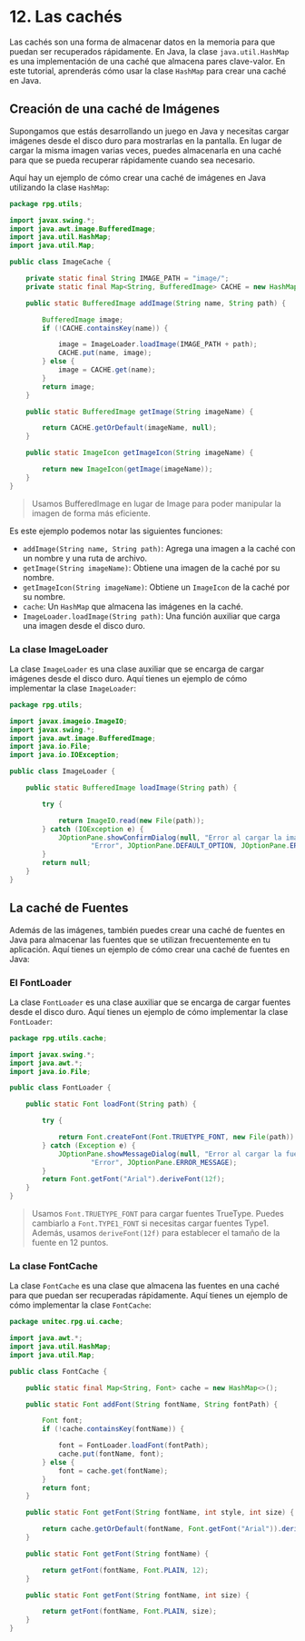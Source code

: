 # 12. Las cachés

Las cachés son una forma de almacenar datos en la memoria para que puedan ser recuperados rápidamente. En Java, la clase
`java.util.HashMap` es una implementación de una caché que almacena pares clave-valor. En este tutorial, aprenderás cómo
usar la clase `HashMap` para crear una caché en Java.

## Creación de una caché de Imágenes

Supongamos que estás desarrollando un juego en Java y necesitas cargar imágenes desde el disco duro para mostrarlas en
la pantalla. En lugar de cargar la misma imagen varias veces, puedes almacenarla en una caché para que se pueda
recuperar rápidamente cuando sea necesario.

Aquí hay un ejemplo de cómo crear una caché de imágenes en Java utilizando la clase `HashMap`:

```java
package rpg.utils;

import javax.swing.*;
import java.awt.image.BufferedImage;
import java.util.HashMap;
import java.util.Map;

public class ImageCache {

    private static final String IMAGE_PATH = "image/";
    private static final Map<String, BufferedImage> CACHE = new HashMap<>();

    public static BufferedImage addImage(String name, String path) {

        BufferedImage image;
        if (!CACHE.containsKey(name)) {

            image = ImageLoader.loadImage(IMAGE_PATH + path);
            CACHE.put(name, image);
        } else {
            image = CACHE.get(name);
        }
        return image;
    }

    public static BufferedImage getImage(String imageName) {

        return CACHE.getOrDefault(imageName, null);
    }

    public static ImageIcon getImageIcon(String imageName) {

        return new ImageIcon(getImage(imageName));
    }
}
```

> Usamos BufferedImage en lugar de Image para poder manipular la imagen de forma más eficiente.

Es este ejemplo podemos notar las siguientes funciones:

- `addImage(String name, String path)`: Agrega una imagen a la caché con un nombre y una ruta de archivo.
- `getImage(String imageName)`: Obtiene una imagen de la caché por su nombre.
- `getImageIcon(String imageName)`: Obtiene un `ImageIcon` de la caché por su nombre.
- `cache`: Un `HashMap` que almacena las imágenes en la caché.
- `ImageLoader.loadImage(String path)`: Una función auxiliar que carga una imagen desde el disco duro.

### La clase ImageLoader

La clase `ImageLoader` es una clase auxiliar que se encarga de cargar imágenes desde el disco duro. Aquí tienes un
ejemplo de cómo implementar la clase `ImageLoader`:

```java
package rpg.utils;

import javax.imageio.ImageIO;
import javax.swing.*;
import java.awt.image.BufferedImage;
import java.io.File;
import java.io.IOException;

public class ImageLoader {

    public static BufferedImage loadImage(String path) {

        try {

            return ImageIO.read(new File(path));
        } catch (IOException e) {
            JOptionPane.showConfirmDialog(null, "Error al cargar la imagen: " + path,
                    "Error", JOptionPane.DEFAULT_OPTION, JOptionPane.ERROR_MESSAGE);
        }
        return null;
    }
}
```

## La caché de Fuentes

Además de las imágenes, también puedes crear una caché de fuentes en Java para almacenar las fuentes que se utilizan
frecuentemente en tu aplicación. Aquí tienes un ejemplo de cómo crear una caché de fuentes en Java:

### El FontLoader

La clase `FontLoader` es una clase auxiliar que se encarga de cargar fuentes desde el disco duro. Aquí tienes un
ejemplo de cómo implementar la clase `FontLoader`:

```java
package rpg.utils.cache;

import javax.swing.*;
import java.awt.*;
import java.io.File;

public class FontLoader {

    public static Font loadFont(String path) {

        try {

            return Font.createFont(Font.TRUETYPE_FONT, new File(path)).deriveFont(12f);
        } catch (Exception e) {
            JOptionPane.showMessageDialog(null, "Error al cargar la fuente: " + path,
                    "Error", JOptionPane.ERROR_MESSAGE);
        }
        return Font.getFont("Arial").deriveFont(12f);
    }
}
```

> Usamos `Font.TRUETYPE_FONT` para cargar fuentes TrueType. Puedes cambiarlo a `Font.TYPE1_FONT` si necesitas cargar
> fuentes Type1. Además, usamos `deriveFont(12f)` para establecer el tamaño de la fuente en 12 puntos.

### La clase FontCache

La clase `FontCache` es una clase que almacena las fuentes en una caché para que puedan ser recuperadas rápidamente.
Aquí tienes un ejemplo de cómo implementar la clase `FontCache`:

```java
package unitec.rpg.ui.cache;

import java.awt.*;
import java.util.HashMap;
import java.util.Map;

public class FontCache {

    public static final Map<String, Font> cache = new HashMap<>();

    public static Font addFont(String fontName, String fontPath) {

        Font font;
        if (!cache.containsKey(fontName)) {

            font = FontLoader.loadFont(fontPath);
            cache.put(fontName, font);
        } else {
            font = cache.get(fontName);
        }
        return font;
    }

    public static Font getFont(String fontName, int style, int size) {

        return cache.getOrDefault(fontName, Font.getFont("Arial")).deriveFont(style, size);
    }

    public static Font getFont(String fontName) {

        return getFont(fontName, Font.PLAIN, 12);
    }

    public static Font getFont(String fontName, int size) {

        return getFont(fontName, Font.PLAIN, size);
    }
}
```